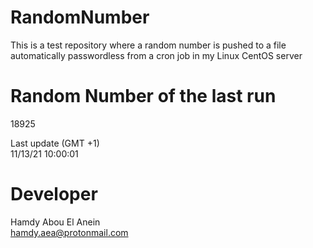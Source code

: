 # RandomNumber    
This is a test repository where a random number is pushed to a file automatically passwordless from a cron job in my Linux CentOS server    
# Random Number of the last run   
18925
      
Last update (GMT +1)    
11/13/21 10:00:01
# Developer    
Hamdy Abou El Anein   
hamdy.aea@protonmail.com

